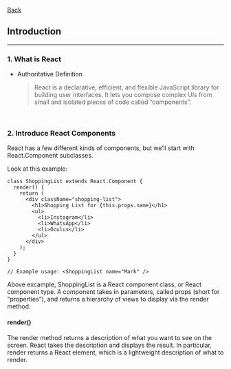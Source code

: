 [Back](README.md)

## Introduction

<hr>

### 1. What is React

- Authoritative Definition
  > React is a declarative, efficient, and flexible JavaScript library for building user interfaces. It lets you compose complex UIs from small and isolated pieces of code called “components”.

&nbsp;

### 2. Introduce React Components

React has a few different kinds of components, but we’ll start with React.Component subclasses.

Look at this example:

```
class ShoppingList extends React.Component {
  render() {
    return (
      <div className="shopping-list">
        <h1>Shopping List for {this.props.name}</h1>
        <ul>
          <li>Instagram</li>
          <li>WhatsApp</li>
          <li>Oculus</li>
        </ul>
      </div>
    );
  }
}

// Example usage: <ShoppingList name="Mark" />
```

Above excample, ShoppingList is a React component class, or React component type. A component takes in parameters, called props (short for “properties”), and returns a hierarchy of views to display via the render method.

#### render()

The render method returns a description of what you want to see on the screen.
React takes the description and displays the result.
In particular, render returns a React element, which is a lightweight description of what to render.
